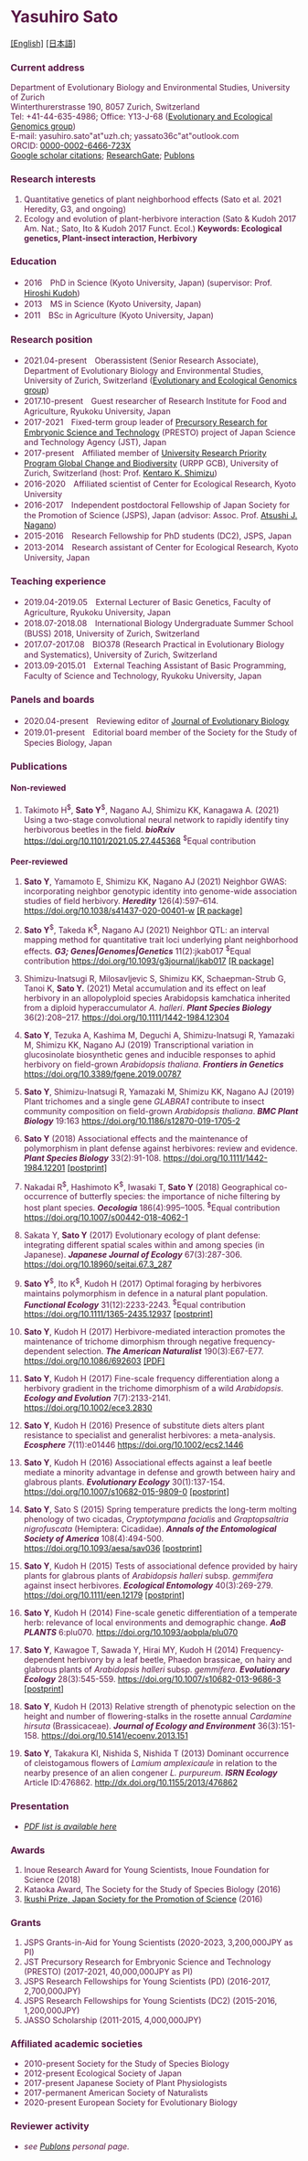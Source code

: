 <span style="color:#581845">

# Yasuhiro Sato

[[English]](https://yassato.github.io/) [[日本語]](./index_jp.md)

### Current address
Department of Evolutionary Biology and Environmental Studies, University of Zurich  
Winterthurerstrasse 190, 8057 Zurich, Switzerland  
Tel: +41-44-635-4986; Office: Y13-J-68 ([Evolutionary and Ecological Genomics group](https://www.ieu.uzh.ch/en/research/evolbiol/ecogenomics.html))  
E-mail: yasuhiro.sato"at"uzh.ch; yassato36c"at"outlook.com  
ORCID: [0000-0002-6466-723X](http://orcid.org/0000-0002-6466-723X)  
[Google scholar citations](http://scholar.google.co.jp/citations?user=HbrGYr8AAAAJ&hl=en);
[ResearchGate](https://www.researchgate.net/profile/Yasuhiro_Sato3); [Publons](https://publons.com/researcher/450213/yasuhiro-sato)  

### Research interests
1. Quantitative genetics of plant neighborhood effects (Sato et al. 2021 Heredity, G3, and ongoing)  
2. Ecology and evolution of plant-herbivore interaction (Sato & Kudoh 2017 Am. Nat.; Sato, Ito & Kudoh 2017 Funct. Ecol.) **Keywords: Ecological genetics, Plant-insect interaction, Herbivory**  

### Education
- 2016　PhD in Science (Kyoto University, Japan) (supervisor: Prof. [Hiroshi Kudoh](http://www.ecology.kyoto-u.ac.jp/~kudoh/en/index.html)\)  
- 2013　MS in Science (Kyoto University, Japan)  
- 2011　BSc in Agriculture (Kyoto University, Japan)  

### Research position
- 2021.04-present　Oberassistent (Senior Research Associate), Department of Evolutionary Biology and Environmental Studies, University of Zurich, Switzerland ([Evolutionary and Ecological Genomics group](https://www.ieu.uzh.ch/en/research/evolbiol/ecogenomics.html)\)  
- 2017.10-present　Guest researcher of Research Institute for Food and Agriculture, Ryukoku University, Japan  
- 2017-2021　Fixed-term group leader of [Precursory Research for Embryonic Science and Technology](https://www.jst.go.jp/kisoken/presto/en/project/1112074/1112074_26.html) (PRESTO) project of Japan Science and Technology Agency (JST), Japan
- 2017-present　Affiliated member of [University Research Priority Program Global Change and Biodiversity](https://www.gcb.uzh.ch/en/aboutus/AffiliatedMembers.html) (URPP GCB), University of Zurich, Switzerland (host: Prof. [Kentaro K. Shimizu](https://www.ieu.uzh.ch/en/staff/member/shimizu_kentaro.html)\)
- 2016-2020　Affiliated scientist of Center for Ecological Research, Kyoto University
- 2016-2017　Independent postdoctoral Fellowship of Japan Society for the Promotion of Science (JSPS), Japan (advisor: Assoc. Prof. [Atsushi J. Nagano](https://researchmap.jp/anagano/?lang=english)\)
- 2015-2016　Research Fellowship for PhD students (DC2), JSPS, Japan
- 2013-2014　Research assistant of Center for Ecological Research, Kyoto University, Japan

### Teaching experience
- 2019.04-2019.05　External Lecturer of Basic Genetics, Faculty of Agriculture, Ryukoku University, Japan
- 2018.07-2018.08　International Biology Undergraduate Summer School (BUSS) 2018, University of Zurich, Switzerland
- 2017.07-2017.08　BIO378 (Research Practical in Evolutionary Biology and Systematics), University of Zurich, Switzerland
- 2013.09-2015.01　External Teaching Assistant of Basic Programming, Faculty of Science and Technology, Ryukoku University, Japan

### Panels and boards
- 2020.04-present　Reviewing editor of [Journal of Evolutionary Biology](https://onlinelibrary.wiley.com/page/journal/14209101/homepage/editorialboard.html)  
- 2019.01-present　Editorial board member of the Society for the Study of Species Biology, Japan  

### Publications  

#### Non-reviewed  
1. Takimoto H<sup>\$</sup>, **Sato Y**<sup>\$</sup>, Nagano AJ, Shimizu KK, Kanagawa A. (2021) Using a two-stage convolutional neural network to rapidly identify tiny herbivorous beetles in the field. **_bioRxiv_** <https://doi.org/10.1101/2021.05.27.445368> <sup>\$</sup>Equal contribution

#### Peer-reviewed  
1. **Sato Y**, Yamamoto E, Shimizu KK, Nagano AJ (2021) Neighbor GWAS: incorporating neighbor genotypic identity into genome-wide association studies of field herbivory. **_Heredity_** 126(4):597–614. <https://doi.org/10.1038/s41437-020-00401-w> [[R package]](https://CRAN.R-project.org/package=rNeighborGWAS)  

1. **Sato Y**<sup>\$</sup>, Takeda K<sup>\$</sup>, Nagano AJ (2021) Neighbor QTL: an interval mapping method for quantitative trait loci underlying plant neighborhood effects. **_G3; Genes|Genomes|Genetics_** 11(2):jkab017 <sup>\$</sup>Equal contribution <https://doi.org/10.1093/g3journal/jkab017> [[R package]](https://CRAN.R-project.org/package=rNeighborQTL)  

1. Shimizu-Inatsugi R, Milosavljevic  S, Shimizu KK, Schaepman-Strub G, Tanoi K, **Sato Y.** (2021) Metal accumulation and its effect on leaf herbivory in an allopolyploid species Arabidopsis kamchatica inherited from a diploid hyperaccumulator _A. halleri_. **_Plant Species Biology_** 36(2):208–217. <https://doi.org/10.1111/1442-1984.12304>

1. **Sato Y**, Tezuka A, Kashima M, Deguchi A, Shimizu-Inatsugi R, Yamazaki M, Shimizu KK, Nagano AJ (2019) Transcriptional variation in glucosinolate biosynthetic genes and inducible responses to aphid herbivory on field-grown _Arabidopsis thaliana_. **_Frontiers in Genetics_** <https://doi.org/10.3389/fgene.2019.00787>
1. **Sato Y**, Shimizu-Inatsugi R, Yamazaki M, Shimizu KK, Nagano AJ (2019) Plant trichomes and a single gene _GLABRA1_ contribute to insect community composition on field-grown _Arabidopsis thaliana_. **_BMC Plant Biology_** 19:163 <https://doi.org/10.1186/s12870-019-1705-2>
1. **Sato Y** (2018) Associational effects and the maintenance of polymorphism in plant defense against herbivores: review and evidence. **_Plant Species Biology_** 33(2):91-108. <https://doi.org/10.1111/1442-1984.12201> [[postprint]](https://repository.kulib.kyoto-u.ac.jp/dspace/handle/2433/234646?locale=en)
1. Nakadai R<sup>\$</sup>, Hashimoto K<sup>\$</sup>, Iwasaki T, **Sato Y** (2018) Geographical co-occurrence of butterfly species: the importance of niche filtering by host plant species. **_Oecologia_** 186(4):995–1005. <sup>\$</sup>Equal contribution <https://doi.org/10.1007/s00442-018-4062-1>
1. Sakata Y, **Sato Y** (2017) Evolutionary ecology of plant defense: integrating different spatial scales within and among species (in Japanese). **_Japanese Journal of Ecology_** 67(3):287-306. <https://doi.org/10.18960/seitai.67.3_287>
1. **Sato Y**<sup>\$</sup>, Ito K<sup>\$</sup>, Kudoh H (2017) Optimal foraging by herbivores maintains polymorphism in defence in a natural plant population. **_Functional Ecology_** 31(12):2233-2243. <sup>\$</sup>Equal contribution <https://doi.org/10.1111/1365-2435.12937> [[postprint]](https://repository.kulib.kyoto-u.ac.jp/dspace/handle/2433/228143?locale=en)
1. **Sato Y**, Kudoh H (2017) Herbivore-mediated interaction promotes the maintenance of trichome dimorphism through negative frequency-dependent selection. **_The American Naturalist_** 190(3):E67-E77. <https://doi.org/10.1086/692603> [[PDF]](https://repository.kulib.kyoto-u.ac.jp/dspace/handle/2433/226924?locale=en)
1. **Sato Y**, Kudoh H (2017) Fine-scale frequency differentiation along a herbivory gradient in the trichome dimorphism of a wild _Arabidopsis_. **_Ecology and Evolution_** 7(7):2133-2141. <https://doi.org/10.1002/ece3.2830>
1. **Sato Y**, Kudoh H (2016) Presence of substitute diets alters plant resistance to specialist and generalist herbivores: a meta-analysis. **_Ecosphere_** 7(11):e01446 <https://doi.org/10.1002/ecs2.1446>
1. **Sato Y**, Kudoh H (2016) Associational effects against a leaf beetle mediate a minority advantage in defense and growth between hairy and glabrous plants. **_Evolutionary Ecology_** 30(1):137-154. <https://doi.org/10.1007/s10682-015-9809-0> [[postprint]](http://repository.kulib.kyoto-u.ac.jp/dspace/handle/2433/201635?locale=en)
1. **Sato Y**, Sato S (2015) Spring temperature predicts the long-term molting phenology of two cicadas, _Cryptotympana facialis_ and _Graptopsaltria nigrofuscata_ (Hemiptera: Cicadidae). **_Annals of the Entomological Society of America_** 108(4):494-500. <https://doi.org/10.1093/aesa/sav036> [[postprint]](http://repository.kulib.kyoto-u.ac.jp/dspace/handle/2433/201636?locale=en)
1. **Sato Y**, Kudoh H (2015) Tests of associational defence provided by hairy plants for glabrous plants of _Arabidopsis halleri_ subsp. _gemmifera_ against insect herbivores. **_Ecological Entomology_** 40(3):269-279. <https://doi.org/10.1111/een.12179> [[postprint]](http://repository.kulib.kyoto-u.ac.jp/dspace/handle/2433/201637?locale=en)
1. **Sato Y**, Kudoh H (2014) Fine-scale genetic differentiation of a temperate herb: relevance of local environments and demographic change. **_AoB PLANTS_** 6:plu070. <https://doi.org/10.1093/aobpla/plu070>
1. **Sato Y**, Kawagoe T, Sawada Y, Hirai MY, Kudoh H (2014) Frequency-dependent herbivory by a leaf beetle, Phaedon brassicae, on hairy and glabrous plants of _Arabidopsis halleri_ subsp. _gemmifera_. **_Evolutionary Ecology_** 28(3):545-559. <https://doi.org/10.1007/s10682-013-9686-3> [[postprint]](http://repository.kulib.kyoto-u.ac.jp/dspace/handle/2433/179616?locale=en)
1. **Sato Y**, Kudoh H (2013) Relative strength of phenotypic selection on the height and number of flowering-stalks in the rosette annual _Cardamine hirsuta_ (Brassicaceae). **_Journal of Ecology and Environment_** 36(3):151-158. <https://doi.org/10.5141/ecoenv.2013.151>
1. **Sato Y**, Takakura KI, Nishida S, Nishida T (2013) Dominant occurrence of cleistogamous flowers of _Lamium amplexicaule_ in relation to the nearby presence of an alien congener _L. purpureum_. **_ISRN Ecology_** Article ID:476862. <http://dx.doi.org/10.1155/2013/476862>

### Presentation
- [*PDF list is available here*](PresentationList_YasuhiroSato.pdf)

### Awards
1. Inoue Research Award for Young Scientists, Inoue Foundation for Science (2018)
1. Kataoka Award, The Society for the Study of Species Biology (2016)
1. [Ikushi Prize, Japan Society for the Promotion of Science](https://www.jsps.go.jp/english/e-ikushi-prize/awards_fy2015_01.html) (2016)

### Grants
1. JSPS Grants-in-Aid for Young Scientists (2020-2023, 3,200,000JPY as PI)
1. JST Precursory Research for Embryonic Science and Technology (PRESTO) (2017-2021, 40,000,000JPY as PI)
1. JSPS Research Fellowships for Young Scientists (PD) (2016-2017, 2,700,000JPY)
1. JSPS Research Fellowships for Young Scientists (DC2) (2015-2016,  1,200,000JPY)
1. JASSO Scholarship (2011-2015, 4,000,000JPY)  

### Affiliated academic societies
- 2010-present  Society for the Study of Species Biology  
- 2012-present  Ecological Society of Japan  
- 2017-present  Japanese Society of Plant Physiologists  
- 2017-permanent  American Society of Naturalists  
- 2020-present  European Society for Evolutionary Biology  

### Reviewer activity
- _see [Publons](https://publons.com/researcher/450213/yasuhiro-sato) personal page._  

</span>
